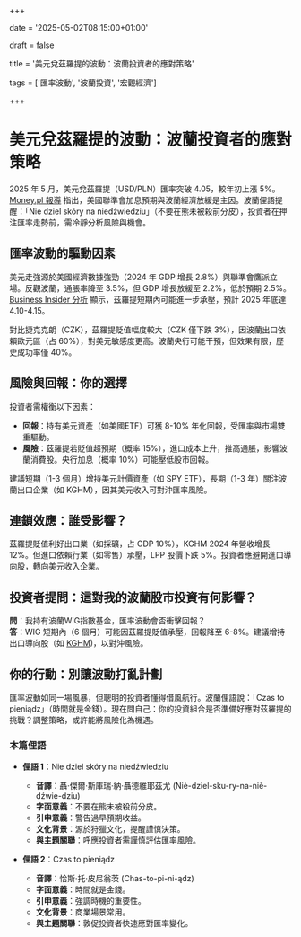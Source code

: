 +++

date = '2025-05-02T08:15:00+01:00'

draft = false

title = '美元兌茲羅提的波動：波蘭投資者的應對策略'

tags = ['匯率波動', '波蘭投資', '宏觀經濟']

+++

# 美元兌茲羅提的波動：波蘭投資者的應對策略

2025 年 5 月，美元兌茲羅提（USD/PLN）匯率突破 4.05，較年初上漲 5%。 [Money.pl 報導](https://www.money.pl/pieniadze/ile-kosztuje-dolar-kurs-dolara-do-zlotego-pln-usd-02-05-2025-7152279838501632a.html) 指出，美國聯準會加息預期與波蘭經濟放緩是主因。波蘭俚語提醒：「Nie dziel skóry na niedźwiedziu」（不要在熊未被殺前分皮），投資者在押注匯率走勢前，需冷靜分析風險與機會。

## 匯率波動的驅動因素

美元走強源於美國經濟數據強勁（2024 年 GDP 增長 2.8%）與聯準會鷹派立場。反觀波蘭，通脹率降至 3.5%，但 GDP 增長放緩至 2.2%，低於預期 2.5%。 [Business Insider 分析](https://businessinsider.com.pl/gielda/kursy-walut/kurs-dolara-amerykanskiego-dzisiaj-po-ile-jest-dolar-amerykanski-2-maja-2025-r/3452hfk) 顯示，茲羅提短期內可能進一步承壓，預計 2025 年底達 4.10-4.15。

對比捷克克朗（CZK），茲羅提貶值幅度較大（CZK 僅下跌 3%），因波蘭出口依賴歐元區（占 60%），對美元敏感度更高。波蘭央行可能干預，但效果有限，歷史成功率僅 40%。

## 風險與回報：你的選擇

投資者需權衡以下因素：
- **回報**：持有美元資產（如美國ETF）可獲 8-10% 年化回報，受匯率與市場雙重驅動。
- **風險**：茲羅提若貶值超預期（概率 15%），進口成本上升，推高通脹，影響波蘭消費股。央行加息（概率 10%）可能壓低股市回報。

建議短期（1-3 個月）增持美元計價資產（如 SPY ETF），長期（1-3 年）關注波蘭出口企業（如 KGHM），因其美元收入可對沖匯率風險。

## 連鎖效應：誰受影響？

茲羅提貶值利好出口業（如採礦，占 GDP 10%），KGHM 2024 年營收增長 12%。但進口依賴行業（如零售）承壓，LPP 股價下跌 5%。投資者應避開進口導向股，轉向美元收入企業。

## 投資者提問：這對我的波蘭股市投資有何影響？

**問**：我持有波蘭WIG指數基金，匯率波動會否衝擊回報？  
**答**：WIG 短期內（6 個月）可能因茲羅提貶值承壓，回報降至 6-8%。建議增持出口導向股（如 [KGHM](https://www.kghm.com/))，以對沖風險。

## 你的行動：別讓波動打亂計劃

匯率波動如同一場風暴，但聰明的投資者懂得借風航行。波蘭俚語說：「Czas to pieniądz」（時間就是金錢）。現在問自己：你的投資組合是否準備好應對茲羅提的挑戰？調整策略，或許能將風險化為機遇。

### 本篇俚語

- **俚語 1**：Nie dziel skóry na niedźwiedziu  
  - **音譯**：聶·傑爾·斯庫瑞·納·聶德維耶茲尤 (Niè-dziel-sku-ry-na-niè-dźwie-dziu)  
  - **字面意義**：不要在熊未被殺前分皮。  
  - **引申意義**：警告過早預期收益。  
  - **文化背景**：源於狩獵文化，提醒謹慎決策。  
  - **與主題關聯**：呼應投資者需謹慎評估匯率風險。

- **俚語 2**：Czas to pieniądz  
  - **音譯**：恰斯·托·皮尼翁茨 (Chas-to-pi-ni-ądz)  
  - **字面意義**：時間就是金錢。  
  - **引申意義**：強調時機的重要性。  
  - **文化背景**：商業場景常用。  
  - **與主題關聯**：敦促投資者快速應對匯率變化。

